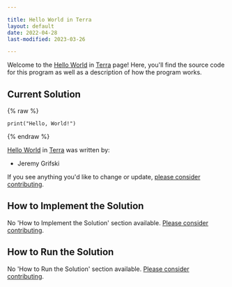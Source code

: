 ```yaml
---

title: Hello World in Terra
layout: default
date: 2022-04-28
last-modified: 2023-03-26

---
```


Welcome to the [Hello World](https://sampleprograms.io/projects/hello-world) in [Terra](https://sampleprograms.io/languages/terra) page! Here, you'll find the source code for this program as well as a description of how the program works.

## Current Solution

{% raw %}

```terra
print("Hello, World!")
```

{% endraw %}

[Hello World](https://sampleprograms.io/projects/hello-world) in [Terra](https://sampleprograms.io/languages/terra) was written by:

- Jeremy Grifski

If you see anything you'd like to change or update, [please consider contributing](https://github.com/TheRenegadeCoder/sample-programs).

## How to Implement the Solution

No 'How to Implement the Solution' section available. [Please consider contributing](https://github.com/TheRenegadeCoder/sample-programs-website).

## How to Run the Solution

No 'How to Run the Solution' section available. [Please consider contributing](https://github.com/TheRenegadeCoder/sample-programs-website).